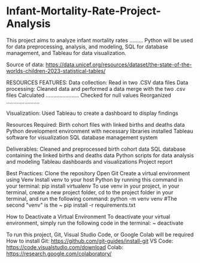 # Infant-Mortality-Rate-Project-Analysis



This project aims to analyze infant mortality rates ......... Python will be used for data preprocessing, analysis, and modeling, SQL for database management, and Tableau for data visualization.

Source of data: https://data.unicef.org/resources/dataset/the-state-of-the-worlds-children-2023-statistical-tables/ 

RESOURCES
FEATURES:
Data collection: Read in two .CSV data files
Data processing: Cleaned data and performed a data merge with the two .csv files
                    Calculated ......................
                    Checked for null values
                    Reorganized ......................

Visualizatiion: Used Tableau to create a dashboard to display findings


Resources Required:
Birth cohort files with linked births and deaths data
Python development environment with necessary libraries installed
Tableau software for visualization
SQL database management system


Deliverables:
Cleaned and preprocessed birth cohort data
SQL database containing the linked births and deaths data
Python scripts for data analysis and modeling
Tableau dashboards and visualizations
Project report


Best Practices:
Clone the repository
Open Git
Create a virtual environment using Venv
Install venv to your host Python by running this command in your terminal:
 pip install virtualenv
To use venv in your project, in your terminal, create a new project folder, cd to the project folder in your terminal, and run the following command:
 python<version> -m venv venv #The second "venv" is the <virtual-environment-name>
 ~ pip install -r requirements.txt
 
How to Deactivate a Virtual Environment
To deactivate your virtual environment, simply run the following code in the terminal:
 ~ deactivate

To run this project, Git, Visual Studio Code, or Google Colab will be required
How to install Git: https://github.com/git-guides/install-git 
                VS Code: https://code.visualstudio.com/download 
                Colab: https://research.google.com/colaboratory/ 


